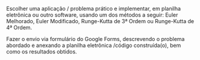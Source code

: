 Escolher uma aplicação / problema prático e implementar, em planilha eletrônica ou outro software, usando um dos métodos a seguir: Euler Melhorado, Euler Modificado, Runge-Kutta de 3ª Ordem ou Runge-Kutta de 4ª Ordem.


Fazer o envio via formulário do Google Forms, descrevendo o problema abordado e anexando a planilha eletrônica /código construída(o), bem como os resultados obtidos.
